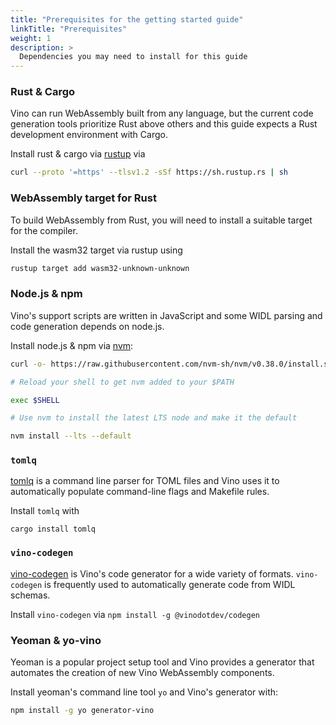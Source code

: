 ```yaml
---
title: "Prerequisites for the getting started guide"
linkTitle: "Prerequisites"
weight: 1
description: >
  Dependencies you may need to install for this guide
---
```


### Rust & Cargo

Vino can run WebAssembly built from any language, but the current code generation tools prioritize Rust above others and this guide expects a Rust development environment with Cargo.

Install rust & cargo via [rustup](https://rustup.rs/) via

```sh
curl --proto '=https' --tlsv1.2 -sSf https://sh.rustup.rs | sh
```

### WebAssembly target for Rust

To build WebAssembly from Rust, you will need to install a suitable target for the compiler.

Install the wasm32 target via rustup using

```sh
rustup target add wasm32-unknown-unknown
```

### Node.js & npm

Vino's support scripts are written in JavaScript and some WIDL parsing and code generation depends on node.js.

Install node.js & npm via [nvm](https://github.com/nvm-sh/nvm):

```sh
curl -o- https://raw.githubusercontent.com/nvm-sh/nvm/v0.38.0/install.sh | bash

# Reload your shell to get nvm added to your $PATH

exec $SHELL

# Use nvm to install the latest LTS node and make it the default

nvm install --lts --default
```

### `tomlq`

[tomlq](https://github.com/jamesmunns/tomlq) is a command line parser for TOML files and Vino uses it to automatically populate command-line flags and Makefile rules.

Install `tomlq` with

```
cargo install tomlq
```

<!--
### `widl-template`

[widl-template](https://github.com/jsoverson/widl-template) is a templating tool that uses WIDL files as input for Handlebars templates. Vino uses `widl-template` to generated code and documentation for its manifest formats.

Install `widl-template` with

```
npm install -g widl-template
``` -->

### `vino-codegen`

[vino-codegen](https://github.com/vinodotdev/codegen) is Vino's code generator for a wide variety of formats. `vino-codegen` is frequently used to automatically generate code from WIDL schemas.

Install `vino-codegen` via `npm install -g @vinodotdev/codegen`

### Yeoman & yo-vino

Yeoman is a popular project setup tool and Vino provides a generator that automates the creation of new Vino WebAssembly components.

Install yeoman's command line tool `yo` and Vino's generator with:

```sh
npm install -g yo generator-vino
```
